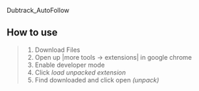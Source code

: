 Dubtrack_AutoFollow

## How to use

> 1. Download Files
> 2. Open up |more tools -> extensions| in google chrome
> 3. Enable developer mode
> 4. Click _load unpacked extension_
> 5. Find downloaded and click open _(unpack)_